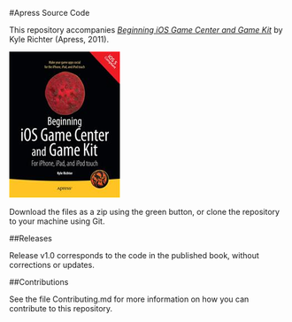#Apress Source Code

This repository accompanies [*Beginning iOS Game Center and Game Kit*](http://www.apress.com/9781430235279) by Kyle Richter (Apress, 2011).

![Cover image](9781430235279.jpg)

Download the files as a zip using the green button, or clone the repository to your machine using Git.

##Releases

Release v1.0 corresponds to the code in the published book, without corrections or updates.

##Contributions

See the file Contributing.md for more information on how you can contribute to this repository.
